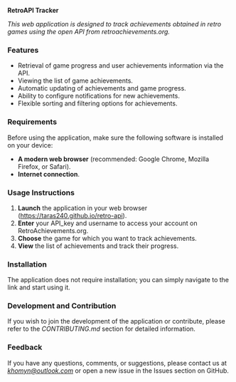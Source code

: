 
**RetroAPI Tracker**

*This web application is designed to track achievements obtained in retro games using the open API from retroachievements.org.*

### Features

- Retrieval of game progress and user achievements information via the API.
- Viewing the list of game achievements.
- Automatic updating of achievements and game progress.
- Ability to configure notifications for new achievements.
- Flexible sorting and filtering options for achievements.

### Requirements

Before using the application, make sure the following software is installed on your device:

- **A modern web browser** (recommended: Google Chrome, Mozilla Firefox, or Safari).
- **Internet connection**.

### Usage Instructions

1. **Launch** the application in your web browser (https://taras240.github.io/retro-api).
2. **Enter** your API_key and username to access your account on RetroAchievements.org.
3. **Choose** the game for which you want to track achievements.
4. **View** the list of achievements and track their progress.

### Installation

The application does not require installation; you can simply navigate to the link and start using it.

### Development and Contribution

If you wish to join the development of the application or contribute, please refer to the *CONTRIBUTING.md* section for detailed information.

### Feedback

If you have any questions, comments, or suggestions, please contact us at *khomyn@outlook.com* or open a new issue in the Issues section on GitHub.
